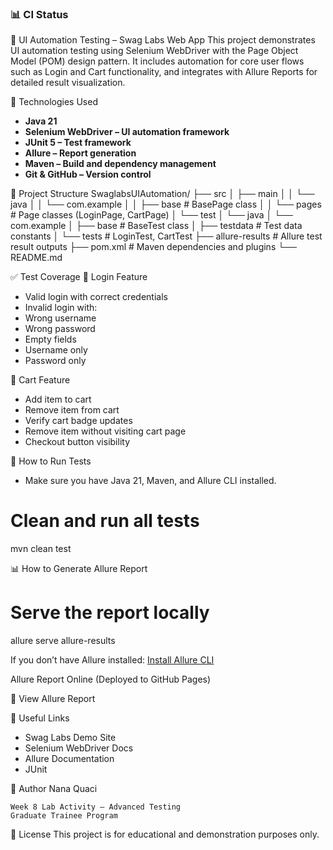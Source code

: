 ### 📊 CI Status


🧪 UI Automation Testing – Swag Labs Web App
This project demonstrates UI automation testing using Selenium WebDriver with the Page Object Model (POM) design pattern. It includes automation for core user flows such as Login and Cart functionality, and integrates with Allure Reports for detailed result visualization.

🚀 Technologies Used
- **Java 21**
- **Selenium WebDriver – UI automation framework**
- **JUnit 5 – Test framework**
- **Allure – Report generation**
- **Maven – Build and dependency management**
- **Git & GitHub – Version control**

🧩 Project Structure
SwaglabsUIAutomation/
├── src
│   ├── main
│   │   └── java
│   │       └── com.example
│   │           ├── base         # BasePage class
│   │           └── pages        # Page classes (LoginPage, CartPage)
│   └── test
│       └── java
│           └── com.example
│               ├── base         # BaseTest class
│               ├── testdata     # Test data constants
│               └── tests        # LoginTest, CartTest
├── allure-results              # Allure test result outputs
├── pom.xml                     # Maven dependencies and plugins
└── README.md


✅ Test Coverage
🔐 Login Feature
- Valid login with correct credentials
- Invalid login with:
- Wrong username
- Wrong password
- Empty fields
- Username only
- Password only

🛒 Cart Feature
- Add item to cart
- Remove item from cart
- Verify cart badge updates
- Remove item without visiting cart page
- Checkout button visibility

📄 How to Run Tests
- Make sure you have Java 21, Maven, and Allure CLI installed.
# Clean and run all tests
mvn clean test

📊 How to Generate Allure Report
# Serve the report locally
allure serve allure-results

If you don’t have Allure installed: [Install Allure CLI](https://allurereport.org/docs/#_installing_a_commandline)

Allure Report Online
(Deployed to GitHub Pages)

📍 View Allure Report

🔗 Useful Links
- Swag Labs Demo Site
- Selenium WebDriver Docs
- Allure Documentation
- JUnit

 
👤 Author
Nana Quaci

    Week 8 Lab Activity – Advanced Testing
    Graduate Trainee Program

🏁 License
This project is for educational and demonstration purposes only.